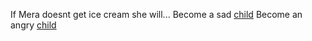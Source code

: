 If Mera doesnt get ice cream she will...
Become a sad [child](sad-child.md)
Become an angry [child](angry-schild.md)